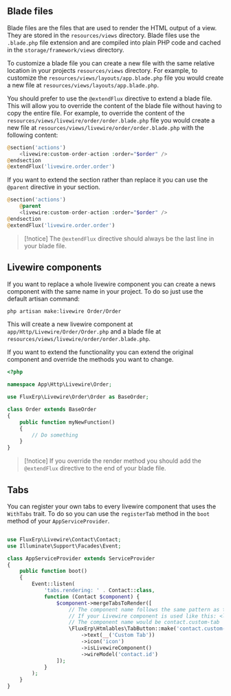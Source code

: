 ## Blade files

Blade files are the files that are used to render the HTML output of a view. They are stored in the `resources/views` directory. Blade files use the `.blade.php` file extension and are compiled into plain PHP code and cached in the `storage/framework/views` directory.

To customize a blade file you can create a new file with the same relative location in your projects `resources/views` directory. For example, to customize the `resources/views/layouts/app.blade.php` file you would create a new file at `resources/views/layouts/app.blade.php`.

You should prefer to use the `@extendFlux` directive to extend a blade file. This will allow you to override the content of the blade file without having to copy the entire file. For example, to override the content of the `resources/views/livewire/order/order.blade.php` file you would create a new file at `resources/views/livewire/order/order.blade.php` with the following content:

```php
@section('actions')
    <livewire:custom-order-action :order="$order" />
@endsection
@extendFlux('livewire.order.order')
```

If you want to extend the section rather than replace it you can use the `@parent` directive in your section.

```php
@section('actions')
    @parent
    <livewire:custom-order-action :order="$order" />
@endsection
@extendFlux('livewire.order.order')
```

> [!notice]
> The `@extendFlux` directive should always be the last line in your blade file.

## Livewire components

If you want to replace a whole livewire component you can create a news component with the same name in your project.
To do so just use the default artisan command:

```bash
php artisan make:livewire Order/Order
```

This will create a new livewire component at `app/Http/Livewire/Order/Order.php` and a blade file at `resources/views/livewire/order/order.blade.php`.

If you want to extend the functionality you can extend the original component and override the methods you want to change.

```php
<?php

namespace App\Http\Livewire\Order;

use FluxErp\Livewire\Order\Order as BaseOrder;

class Order extends BaseOrder
{
    public function myNewFunction()
    {
        // Do something
    }
}
```

> [!notice]
> If you override the render method you should add the `@extendFlux` directive to the end of your blade file.

## Tabs

You can register your own tabs to every livewire component that uses the `WithTabs` trait.
To do so you can use the `registerTab` method in the `boot` method of your `AppServiceProvider`.

```php

use FluxErp\Livewire\Contact\Contact;
use Illuminate\Support\Facades\Event;

class AppServiceProvider extends ServiceProvider
{
    public function boot()
    {
        Event::listen(
            'tabs.rendering: ' . Contact::class,
            function (Contact $component) {
                $component->mergeTabsToRender([
                    // The component name follows the same pattern as the livewire component name
                    // If your Livewire component is used like this: <livewire:contact.custom-tab />
                    // The component name would be contact.custom-tab
                    \FluxErp\Htmlables\TabButton::make('contact.custom-tab')
                        ->text(__('Custom Tab'))
                        ->icon('icon')
                        ->isLivewireComponent()
                        ->wireModel('contact.id')
                ]);
            }
        );
    }
}
```
